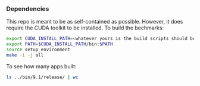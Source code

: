 ### Dependencies

This repo is meant to be as self-contained as possible.
However, it does require the CUDA toolkit to be installed.
To build the bechmarks:

```bash
export CUDA_INSTALL_PATH=<whatever yours is the build scripts should be robust enough to build with any CUDA version. Versions 4.2 and 9.1 are extensively tested>
export PATH=$CUDA_INSTALL_PATH/bin:$PATH
source setup_environment
make -i -j all
```

To see how many apps built:
```bash
ls ../bin/9.1/release/ | wc
```
